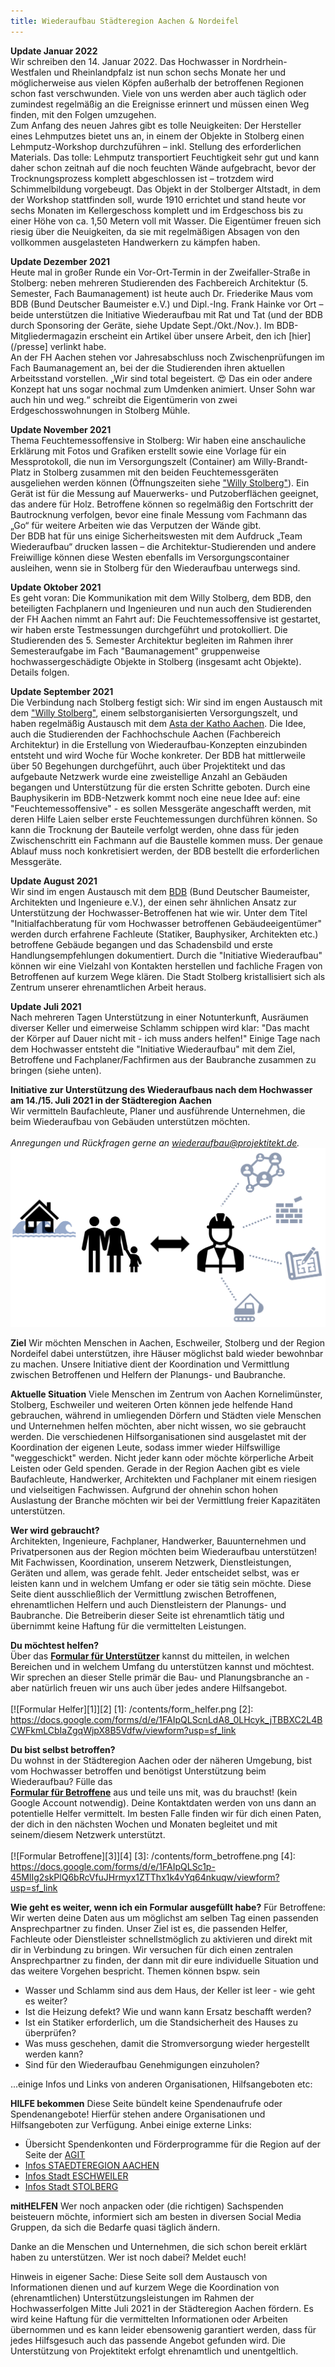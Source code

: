 ```yaml
---
title: Wiederaufbau Städteregion Aachen & Nordeifel
---
```


**Update Januar 2022**<br>
Wir schreiben den 14. Januar 2022. Das Hochwasser in Nordrhein-Westfalen und Rheinlandpfalz ist nun schon sechs Monate her und möglicherweise aus vielen Köpfen außerhalb der betroffenen Regionen schon fast verschwunden. Viele von uns werden aber auch täglich oder zumindest regelmäßig an die Ereignisse erinnert und müssen einen Weg finden, mit den Folgen umzugehen. <br> Zum Anfang des neuen Jahres gibt es tolle Neuigkeiten: Der Hersteller eines Lehmputzes bietet uns an, in einem der Objekte in Stolberg einen Lehmputz-Workshop durchzuführen – inkl. Stellung des erforderlichen Materials. Das tolle: Lehmputz transportiert Feuchtigkeit sehr gut und kann daher schon zeitnah auf die noch feuchten Wände aufgebracht, bevor der Trocknungsprozess komplett abgeschlossen ist – trotzdem wird Schimmelbildung vorgebeugt. Das Objekt in der Stolberger Altstadt, in dem der Workshop stattfinden soll, wurde 1910 errichtet und stand heute vor sechs Monaten im Kellergeschoss komplett und im Erdgeschoss bis zu einer Höhe von ca. 1,50 Metern voll mit Wasser. Die Eigentümer freuen sich riesig über die Neuigkeiten, da sie mit regelmäßigen Absagen von den vollkommen ausgelasteten Handwerkern zu kämpfen haben.

**Update Dezember 2021**<br>
Heute mal in großer Runde ein Vor-Ort-Termin in der Zweifaller-Straße in Stolberg: neben mehreren Studierenden des Fachbereich Architektur (5. Semester, Fach Baumanagement) ist heute auch Dr. Friederike Maus vom BDB (Bund Deutscher Baumeister e.V.) und Dipl.-Ing. Frank Hainke vor Ort – beide unterstützen die Initiative Wiederaufbau mit Rat und Tat (und der BDB durch Sponsoring der Geräte, siehe Update Sept./Okt./Nov.). Im BDB-Mitgliedermagazin erscheint ein Artikel über unsere Arbeit, den ich [hier](/presse] verlinkt habe. <br>
An der FH Aachen stehen vor Jahresabschluss noch Zwischenprüfungen im Fach Baumanagement an, bei der die Studierenden ihren aktuellen Arbeitsstand vorstellen. „Wir sind total begeistert. 😍 Das ein oder andere Konzept hat uns sogar nochmal zum Umdenken animiert. Unser Sohn war auch hin und weg.“ schreibt die Eigentümerin von zwei Erdgeschosswohnungen in Stolberg Mühle.

**Update November 2021**<br>
Thema Feuchtemessoffensive in Stolberg: Wir haben eine anschauliche Erklärung mit Fotos und Grafiken erstellt sowie eine Vorlage für ein Messprotokoll, die nun im Versorgungszelt (Container) am Willy-Brandt-Platz in Stolberg zusammen mit den beiden Feuchtemessgeräten ausgeliehen werden können (Öffnungszeiten siehe ["Willy Stolberg"](https://willy-stolberg.de/)). Ein Gerät ist für die Messung auf Mauerwerks- und Putzoberflächen geeignet, das andere für Holz. Betroffene können so regelmäßig den Fortschritt der Bautrocknung verfolgen, bevor eine finale Messung vom Fachmann das „Go“ für weitere Arbeiten wie das Verputzen der Wände gibt. <br>
Der BDB hat für uns einige Sicherheitswesten mit dem Aufdruck „Team Wiederaufbau“ drucken lassen – die Architektur-Studierenden und andere Freiwillige können diese Westen ebenfalls im Versorgungscontainer ausleihen, wenn sie in Stolberg für den Wiederaufbau unterwegs sind.

**Update Oktober 2021**<br>
Es geht voran: Die Kommunikation mit dem Willy Stolberg, dem BDB, den beteiligten Fachplanern und Ingenieuren und nun auch den Studierenden der FH Aachen nimmt an Fahrt auf: Die Feuchtemessoffensive ist gestartet, wir haben erste Testmessungen durchgeführt und protokolliert. Die Studierenden des 5. Semester Architektur begleiten im Rahmen ihrer Semesteraufgabe im Fach "Baumanagement" gruppenweise hochwassergeschädigte Objekte in Stolberg (insgesamt acht Objekte). Details folgen.

**Update September 2021**<br>
Die Verbindung nach Stolberg festigt sich: Wir sind im engen Austausch mit dem ["Willy Stolberg"](https://willy-stolberg.de/), einem selbstorganisierten Versorgungszelt, und haben regelmäßig Austausch mit dem [Asta der Katho Aachen](https://katho-nrw.de/studium/campusleben/aachen/studierendenvertretungen). Die Idee, auch die Studierenden der Fachhochschule Aachen (Fachbereich Architektur) in die Erstellung von Wiederaufbau-Konzepten einzubinden entsteht und wird Woche für Woche konkreter. Der BDB hat mittlerweile über 50 Begehungen durchgeführt, auch über Projektitekt und das aufgebaute Netzwerk wurde eine zweistellige Anzahl an Gebäuden begangen und Unterstützung für die ersten Schritte geboten.
Durch eine Bauphysikerin im BDB-Netzwerk kommt noch eine neue Idee auf: eine "Feuchtemessoffensive" - es sollen Messgeräte angeschafft werden, mit deren Hilfe Laien selber erste Feuchtemessungen durchführen können. So kann die Trocknung der Bauteile verfolgt werden, ohne dass für jeden Zwischenschritt ein Fachmann auf die Baustelle kommen muss. Der genaue Ablauf muss noch konkretisiert werden, der BDB bestellt die erforderlichen Messgeräte.

**Update August 2021**<br>
Wir sind im engen Austausch mit dem [BDB](https://nrw.baumeister-online.de/home/) (Bund Deutscher Baumeister, Architekten und Ingenieure e.V.), der einen sehr ähnlichen Ansatz zur Unterstützung der Hochwasser-Betroffenen hat wie wir. Unter dem Titel "Initialfachberatung für vom Hochwasser betroffenen Gebäudeeigentümer" werden durch erfahrene Fachleute (Statiker, Bauphysiker, Architekten etc.) betroffene Gebäude begangen und das Schadensbild und erste Handlungsempfehlungen dokumentiert. Durch die "Initiative Wiederaufbau" können wir eine Vielzahl von Kontakten herstellen und fachliche Fragen von Betroffenen auf kurzem Wege klären. Die Stadt Stolberg kristallisiert sich als Zentrum unserer ehrenamtlichen Arbeit heraus.

**Update Juli 2021**<br>
Nach mehreren Tagen Unterstützung in einer Notunterkunft, Ausräumen diverser Keller und eimerweise Schlamm schippen wird klar: "Das macht der Körper auf Dauer nicht mit - ich muss anders helfen!" Einige Tage nach dem Hochwasser entsteht die "Initiative Wiederaufbau" mit dem Ziel, Betroffene und Fachplaner/Fachfirmen aus der Baubranche zusammen zu bringen (siehe unten).
<br>

**Initiative zur Unterstützung des Wiederaufbaus nach dem Hochwasser am 14./15. Juli 2021 in der Städteregion Aachen**<br>
Wir vermitteln Baufachleute, Planer und ausführende Unternehmen, die beim Wiederaufbau von Gebäuden unterstützen möchten.<br><br>
*Anregungen und Rückfragen gerne an [wiederaufbau@projektitekt.de](mailto:wiederaufbau@projektitekt.de).*
![Unterstützung](/contents/hochwasser_patenschaft.png)

**Ziel**
Wir möchten Menschen in Aachen, Eschweiler, Stolberg und der Region Nordeifel dabei unterstützen, ihre Häuser möglichst bald wieder bewohnbar zu machen. Unsere Initiative dient der Koordination und Vermittlung zwischen Betroffenen und Helfern der Planungs- und Baubranche.

**Aktuelle Situation**
Viele Menschen im Zentrum von Aachen Kornelimünster, Stolberg, Eschweiler und weiteren Orten können jede helfende Hand gebrauchen, während in umliegenden Dörfern und Städten viele Menschen und Unternehmen helfen möchten, aber nicht wissen, wo sie gebraucht werden. Die verschiedenen Hilfsorganisationen sind ausgelastet mit der Koordination der eigenen Leute, sodass immer wieder Hilfswillige "weggeschickt" werden. Nicht jeder kann oder möchte körperliche Arbeit Leisten oder Geld spenden. Gerade in der Region Aachen gibt es viele Baufachleute, Handwerker, Architekten und Fachplaner mit einem riesigen und vielseitigen Fachwissen. Aufgrund der ohnehin schon hohen Auslastung der Branche möchten wir bei der Vermittlung freier Kapazitäten unterstützen.

**Wer wird gebraucht?**<br>
Architekten, Ingenieure, Fachplaner, Handwerker, Bauunternehmen und Privatpersonen aus der Region möchten beim Wiederaufbau unterstützen! Mit Fachwissen, Koordination, unserem Netzwerk, Dienstleistungen, Geräten und allem, was gerade fehlt. Jeder entscheidet selbst, was er leisten kann und in welchem Umfang er oder sie tätig sein möchte. Diese Seite dient ausschließlich der Vermittlung zwischen Betroffenen, ehrenamtlichen Helfern und auch Dienstleistern der Planungs- und Baubranche. Die Betreiberin dieser Seite ist ehrenamtlich tätig und übernimmt keine Haftung für die vermittelten Leistungen. 

**Du möchtest helfen?**<br>
Über das **[Formular für Unterstützer](https://docs.google.com/forms/d/e/1FAIpQLScnLdA8_0LHcyk_jTBBXC2L4BCWFkmLCbIaZgqWjpX8B5Vdfw/viewform?usp=sf_link)** kannst du mitteilen, in welchen Bereichen und in welchem Umfang du unterstützen kannst und möchtest. Wir sprechen an dieser Stelle primär die Bau- und Planungsbranche an - aber natürlich freuen wir uns auch über jedes andere Hilfsangebot.
<br><br>
[![Formular Helfer][1]][2]
[1]: /contents/form_helfer.png
[2]: https://docs.google.com/forms/d/e/1FAIpQLScnLdA8_0LHcyk_jTBBXC2L4BCWFkmLCbIaZgqWjpX8B5Vdfw/viewform?usp=sf_link

**Du bist selbst betroffen?**<br>
Du wohnst in der Städteregion Aachen oder der näheren Umgebung, bist vom Hochwasser betroffen und benötigst Unterstützung beim Wiederaufbau? Fülle das<br>**[Formular für Betroffene](https://docs.google.com/forms/d/e/1FAIpQLSc1p-45MlIg2skPlQ6bRcVfuJHrmyx1ZTThx1k4vYq64nkuqw/viewform?usp=sf_link)** aus und teile uns mit, was du brauchst! (kein Google Account notwendig). Deine Kontaktdaten werden von uns dann an potentielle Helfer vermittelt. Im besten Falle finden wir für dich einen Paten, der dich in den nächsten Wochen und Monaten begleitet und mit seinem/diesem Netzwerk unterstützt.
<br><br>
[![Formular Betroffene][3]][4]
[3]: /contents/form_betroffene.png
[4]: https://docs.google.com/forms/d/e/1FAIpQLSc1p-45MlIg2skPlQ6bRcVfuJHrmyx1ZTThx1k4vYq64nkuqw/viewform?usp=sf_link

**Wie geht es weiter, wenn ich ein Formular ausgefüllt habe?**
Für Betroffene: Wir werten deine Daten aus um möglichst am selben Tag einen passenden Ansprechpartner zu finden. Unser Ziel ist es, die passenden Helfer, Fachleute oder Dienstleister schnellstmöglich zu aktivieren und direkt mit dir in Verbindung zu bringen. Wir versuchen für dich einen zentralen Ansprechpartner zu finden, der dann mit dir eure individuelle Situation und das weitere Vorgehen bespricht. Themen können bspw. sein
- Wasser und Schlamm sind aus dem Haus, der Keller ist leer - wie geht es weiter?
- Ist die Heizung defekt? Wie und wann kann Ersatz beschafft werden?
- Ist ein Statiker erforderlich, um die Standsicherheit des Hauses zu überprüfen?
- Was muss geschehen, damit die Stromversorgung wieder hergestellt werden kann?
- Sind für den Wiederaufbau Genehmigungen einzuholen?

...einige Infos und Links von anderen Organisationen, Hilfsangeboten etc:

**HILFE bekommen**
Diese Seite bündelt keine Spendenaufrufe oder Spendenangebote! 
Hierfür stehen andere Organisationen und Hilfsangeboten zur Verfügung. Anbei einige externe Links:

- Übersicht Spendenkonten und Förderprogramme für die Region auf der Seite der [AGIT](https://www.agit.de/hochwasserhilfen)
- [Infos STAEDTEREGION AACHEN](https://www.staedteregion-aachen.de/de/navigation/aemter/oeffentlichkeitsarbeit-s-13/aktuelles/pressemitteilungen/starkregen-unwetterlage)
- [Infos Stadt ESCHWEILER](https://www.eschweiler.de/aktuelles/news/live-blog-hochwasser/)
- [Infos Stadt STOLBERG](https://www.stolberg.de/Informationen-zur-aktuellen-Hochwasserlage.html?waid=697&modul_id=33)

**mitHELFEN**
Wer noch anpacken oder (die richtigen) Sachspenden beisteuern möchte, informiert sich am besten in diversen Social Media Gruppen, da sich die Bedarfe quasi täglich ändern.

Danke an die Menschen und Unternehmen, die sich schon bereit erklärt haben zu unterstützen. Wer ist noch dabei? Meldet euch!

Hinweis in eigener Sache: Diese Seite soll dem Austausch von Informationen dienen und auf kurzem Wege die Koordination von (ehrenamtlichen) Unterstützungsleistungen im Rahmen der Hochwasserfolgen Mitte Juli 2021 in der Städteregion Aachen fördern. Es wird keine Haftung für die vermittelten Informationen oder Arbeiten übernommen und es kann leider ebensowenig garantiert werden, dass für jedes Hilfsgesuch auch das passende Angebot gefunden wird. Die Unterstützung von Projektitekt erfolgt ehrenamtlich und unentgeltlich.
